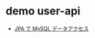 # demo user-api

- [JPA で MySQL データアクセス](https://spring.pleiades.io/guides/gs/accessing-data-mysql/)

